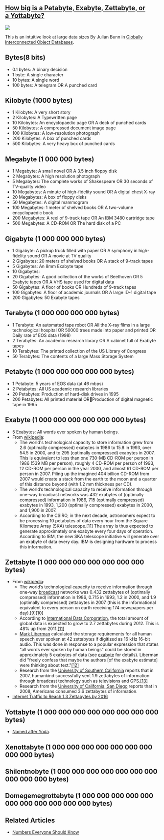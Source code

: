 ## [How big is a Petabyte, Exabyte, Zettabyte, or a Yottabyte?](/blog/2012/9/11/how-big-is-a-petabyte-exabyte-zettabyte-or-a-yottabyte.html)

    

    

![](http://farm3.static.flickr.com/2661/4188985841_8a7dd5671e.jpg)

This is an intuitive look at large data sizes By Julian Bunn in [Globally Interconnected Object Databases](http://pcbunn.cithep.caltech.edu/presentations/giod_status_sep97/tsld001.htm).

## Bytes(8 bits)

*   0.1 bytes: <a>A binary decision</a>
*   1 byte: <a>A single character</a>
*   10 bytes: <a>A single word</a>
*   100 bytes: <a>A telegram</a> OR <a>A punched card</a>

## Kilobyte (1000 bytes)

*   1 Kilobyte: <a>A very short story</a>
*   2 Kilobytes: A Typewritten page
*   10 Kilobytes: <a>An encyclopaedic page</a> OR <a>A deck of punched cards</a>
*   50 Kilobytes: A compressed document image page
*   100 Kilobytes: <a>A low-resolution photograph</a>
*   200 Kilobytes: A box of punched cards
*   500 Kilobytes: A very heavy box of punched cards

## Megabyte (1 000 000 bytes)

*   1 Megabyte: <a>A small novel</a> OR <a>A 3.5 inch floppy disk</a>
*   2 Megabytes: A high resolution photograph
*   5 Megabytes: <a>The complete works of Shakespeare</a> OR 30 seconds of TV-quality video
*   10 Megabytes: A minute of high-fidelity sound OR A digital chest X-ray
*   20 Megabytes: <a>A box of floppy disks</a>
*   50 Megabytes: A digital mammogram
*   100 Megabytes: <a>1 meter of shelved books</a> OR <a>A two-volume encyclopaedic book</a>
*   200 Megabytes: <a>A reel of 9-track tape</a> OR An IBM 3480 cartridge tape
*   500 Megabytes: <a>A CD-ROM</a> OR <a>The hard disk of a PC</a>

## Gigabyte (1 000 000 000 bytes)

*   1 Gigabyte: A pickup truck filled with paper OR A symphony in high-fidelity sound OR A movie at TV quality
*   2 Gigabytes: <a>20 meters of shelved books </a>OR <a>A stack of 9-track tapes</a>
*   5 Gigabytes: <a>An 8mm Exabyte tape</a>
*   10 Gigabytes:
*   20 Gigabytes: A good collection of the works of Beethoven OR <a>5 Exabyte tapes</a> OR A VHS tape used for digital data
*   50 Gigabytes: <a>A floor of books</a> OR <a>Hundreds of 9-track tapes</a>
*   100 Gigabytes: <a>A floor of academic journals</a> OR <a>A large ID-1 digital tape</a>
*   200 Gigabytes: <a>50 Exabyte tapes</a>

## Terabyte (1 000 000 000 000 bytes)

*   1 Terabyte: <a>An automated tape robot</a> OR All the X-ray films in a large technological hospital OR 50000 trees made into paper and printed OR Daily rate of EOS data (1998)
*   2 Terabytes: <a>An academic research library</a> OR <a>A cabinet full of Exabyte tapes</a>
*   10 Terabytes: The printed collection of the US Library of Congress
*   50 Terabytes: The contents of a large <a>Mass Storage System</a>

## Petabyte (1 000 000 000 000 000 bytes)

*   1 Petabyte: 5 years of EOS data (at 46 mbps)
*   2 Petabytes: All US academic research libraries
*   20 Petabytes: Production of hard-disk drives in 1995
*   200 Petabytes: All printed material ORProduction of digital magnetic tape in 1995

## Exabyte (1 000 000 000 000 000 000 bytes)

*   5 Exabytes: All words ever spoken by human beings.
*   From [wikipedia](http://en.wikipedia.org/wiki/Exabyte):
    *   The world's technological capacity to store information grew from 2.6 (optimally compressed) exabytes in 1986 to 15.8 in 1993, over 54.5 in 2000, and to 295 (optimally compressed) exabytes in 2007\. This is equivalent to less than one 730-MB CD-ROM per person in 1986 (539 MB per person), roughly 4 CD-ROM per person of 1993, 12 CD-ROM per person in the year 2000, and almost 61 CD-ROM per person in 2007\. Piling up the imagined 404 billion CD-ROM from 2007 would create a stack from the earth to the moon and a quarter of this distance beyond (with 1.2 mm thickness per CD).
    *   The world’s technological capacity to receive information through one-way broadcast networks was 432 exabytes of (optimally compressed) information in 1986, 715 (optimally compressed) exabytes in 1993, 1,200 (optimally compressed) exabytes in 2000, and 1,900 in 2007.
    *   According to the CSIRO, in the next decade, astronomers expect to be processing 10 petabytes of data every hour from the Square Kilometre Array (SKA) telescope.[11] The array is thus expected to generate approximately one exabyte every four days of operation. According to IBM, the new SKA telescope initiative will generate over an exabyte of data every day. IBM is designing hardware to process this information.

## Zettabyte (1 000 000 000 000 000 000 000 bytes)

*   From [wikipedia](http://en.wikipedia.org/wiki/Zettabyte):
    *   The world’s technological capacity to receive information through one-way [broadcast](http://en.wikipedia.org/wiki/Broadcast "Broadcast") networks was 0.432 zettabytes of (optimally compressed) information in 1986, 0.715 in 1993, 1.2 in 2000, and 1.9 (optimally compressed) zettabytes in 2007 (this is the informational equivalent to every person on earth receiving 174 newspapers per day).[[9]](http://en.wikipedia.org/wiki/Zettabyte#cite_note-HilbertLopez2011-8)[[10]](http://en.wikipedia.org/wiki/Zettabyte#cite_note-9)
    *   According to [International Data Corporation](http://en.wikipedia.org/wiki/International_Data_Corporation "International Data Corporation"), the total amount of global data is expected to grow to 2.7 zettabytes during 2012\. This is 48% up from 2011.[[11]](http://en.wikipedia.org/wiki/Zettabyte#cite_note-10)
    *   [Mark Liberman](http://en.wikipedia.org/wiki/Mark_Liberman "Mark Liberman") calculated the storage requirements for all human speech ever spoken at 42 zettabytes if digitized as 16 kHz 16-bit audio. This was done in response to a popular expression that states "all words ever spoken by human beings" could be stored in approximately 5 exabytes of data (see [exabyte](http://en.wikipedia.org/wiki/Exabyte "Exabyte") for details). Liberman did "freely confess that maybe the authors [of the exabyte estimate] were thinking about text."[[12]](http://en.wikipedia.org/wiki/Zettabyte#cite_note-11)
    *   Research from the [University of Southern California](http://en.wikipedia.org/wiki/University_of_Southern_California "University of Southern California") reports that in 2007, humankind successfully sent 1.9 zettabytes of information through broadcast technology such as televisions and GPS.[[13]](http://en.wikipedia.org/wiki/Zettabyte#cite_note-12)
    *   Research from the [University of California, San Diego](http://en.wikipedia.org/wiki/University_of_California,_San_Diego "University of California, San Diego") reports that in 2008, Americans consumed 3.6 zettabytes of information.
*   [Internet Traffic to Reach 1.3 Zettabytes by 2016](http://www.pcmag.com/article2/0,2817,2405038,00.asp)

## <a>Yottabyte</a> (1 000 000 000 000 000 000 000 000 bytes)

*   [Named after Yoda](http://www.geekologie.com/2010/06/how-big-is-a-yottabyte-spoiler.php). 

## <a>Xenottabyte</a> (1 000 000 000 000 000 000 000 000 000 bytes)

## Shilentnobyte (1 000 000 000 000 000 000 000 000 000 000 bytes)

## Domegemegrottebyte (1 000 000 000 000 000 000 000 000 000 000 000 bytes)

## Related Articles

*   [Numbers Everyone Should Know](http://highscalability.com/numbers-everyone-should-know) 

    